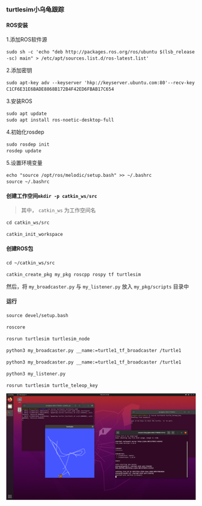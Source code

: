 ### turtlesim小乌龟跟踪

#### ROS安装

1.添加ROS软件源

  `sudo sh -c 'echo "deb http://packages.ros.org/ros/ubuntu $(lsb_release -sc) main" > /etc/apt/sources.list.d/ros-latest.list'`

2.添加密钥

  `sudo apt-key adv --keyserver 'hkp://keyserver.ubuntu.com:80'--recv-key C1CF6E31E6BADE8868B172B4F42ED6FBAB17C654`

3.安装ROS

  `sudo apt update`  
  `sudo apt install ros-noetic-desktop-full`

4.初始化rosdep

  `sudo rosdep init`  
  `rosdep update`

5.设置环境变量

  `echo "source /opt/ros/melodic/setup.bash" >> ~/.bashrc`  
  `source ~/.bashrc`



#### 创建工作空间`mkdir -p catkin_ws/src`

> 其中， `catkin_ws` 为工作空间名

`cd catkin_ws/src`

`catkin_init_workspace`

#### 创建ROS包

`cd ~/catkin_ws/src`

`catkin_create_pkg my_pkg roscpp rospy tf turtlesim`

然后，将 `my_broadcaster.py` 与 `my_listener.py` 放入 `my_pkg/scripts` 目录中

#### 运行

`source devel/setup.bash`

`roscore`

`rosrun turtlesim turtlesim_node`

`python3 my_broadcaster.py __name:=turtle1_tf_broadcaster /turtle1`

`python3 my_broadcaster.py __name:=turtle1_tf_broadcaster /turtle1`

`python3 my_listener.py`

`rosrun turtlesim turtle_teleop_key`

![fig: run.png](docs/imgs/run.png "运行效果")
